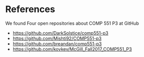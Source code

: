 # References

We found Four open repositories about COMP 551 P3 at GitHub

* https://github.com/DarkSolstice/comp551-p3
* https://github.com/Mishti92/COMP551-p3
* https://github.com/breandan/comp551-p3
* https://github.com/kovkev/McGill_Fall2017_COMP551_P3
